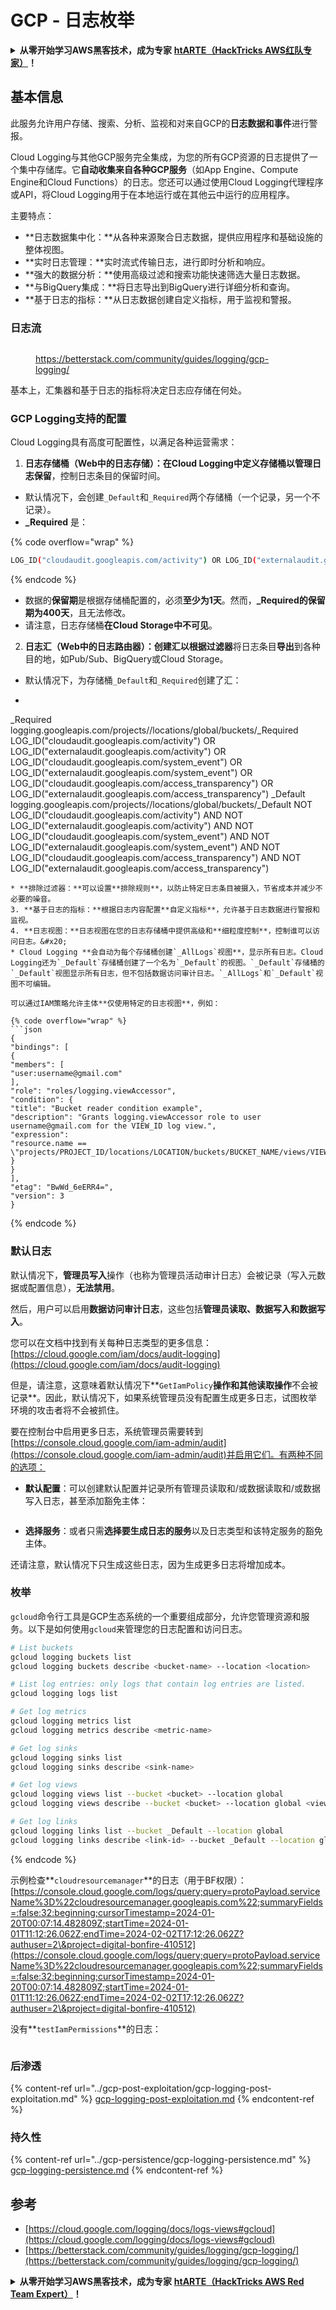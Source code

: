 # GCP - 日志枚举

<details>

<summary><strong>从零开始学习AWS黑客技术，成为专家</strong> <a href="https://training.hacktricks.xyz/courses/arte"><strong>htARTE（HackTricks AWS红队专家）</strong></a><strong>！</strong></summary>

支持HackTricks的其他方式：

* 如果您想看到您的**公司在HackTricks中做广告**或**下载PDF格式的HackTricks**，请查看[**订阅计划**](https://github.com/sponsors/carlospolop)!
* 获取[**官方PEASS和HackTricks周边产品**](https://peass.creator-spring.com)
* 探索[**PEASS家族**](https://opensea.io/collection/the-peass-family)，我们的独家[NFT](https://opensea.io/collection/the-peass-family)收藏品
* **加入** 💬 [**Discord群**](https://discord.gg/hRep4RUj7f) 或 [**电报群**](https://t.me/peass) 或在**Twitter**上关注我 🐦 [**@carlospolopm**](https://twitter.com/carlospolopm)**。**
* 通过向[**HackTricks**](https://github.com/carlospolop/hacktricks)和[**HackTricks Cloud**](https://github.com/carlospolop/hacktricks-cloud) github仓库提交PR来分享您的黑客技巧。

</details>

## 基本信息

此服务允许用户存储、搜索、分析、监视和对来自GCP的**日志数据和事件**进行警报。

Cloud Logging与其他GCP服务完全集成，为您的所有GCP资源的日志提供了一个集中存储库。它**自动收集来自各种GCP服务**（如App Engine、Compute Engine和Cloud Functions）的日志。您还可以通过使用Cloud Logging代理程序或API，将Cloud Logging用于在本地运行或在其他云中运行的应用程序。

主要特点：

* **日志数据集中化：**从各种来源聚合日志数据，提供应用程序和基础设施的整体视图。
* **实时日志管理：**实时流式传输日志，进行即时分析和响应。
* **强大的数据分析：**使用高级过滤和搜索功能快速筛选大量日志数据。
* **与BigQuery集成：**将日志导出到BigQuery进行详细分析和查询。
* **基于日志的指标：**从日志数据创建自定义指标，用于监视和警报。

### 日志流

<figure><img src="../../../.gitbook/assets/image (1) (1) (1).png" alt=""><figcaption><p><a href="https://betterstack.com/community/guides/logging/gcp-logging/">https://betterstack.com/community/guides/logging/gcp-logging/</a></p></figcaption></figure>

基本上，汇集器和基于日志的指标将决定日志应存储在何处。

### GCP Logging支持的配置

Cloud Logging具有高度可配置性，以满足各种运营需求：

1. **日志存储桶（Web中的日志存储）：**在Cloud Logging中定义存储桶以管理**日志保留**，控制日志条目的保留时间。
* 默认情况下，会创建`_Default`和`_Required`两个存储桶（一个记录，另一个不记录）。
*   **\_Required** 是：

{% code overflow="wrap" %}
```bash
LOG_ID("cloudaudit.googleapis.com/activity") OR LOG_ID("externalaudit.googleapis.com/activity") OR LOG_ID("cloudaudit.googleapis.com/system_event") OR LOG_ID("externalaudit.googleapis.com/system_event") OR LOG_ID("cloudaudit.googleapis.com/access_transparency") OR LOG_ID("externalaudit.googleapis.com/access_transparency")
```
{% endcode %}
* 数据的**保留期**是根据存储桶配置的，必须**至少为1天**。然而，**\_Required的保留期为400天**，且无法修改。
* 请注意，日志存储桶**在Cloud Storage中不可见**。
2. **日志汇（Web中的日志路由器）：**创建汇以根据**过滤器**将日志条目**导出**到各种目的地，如Pub/Sub、BigQuery或Cloud Storage。
* 默认情况下，为存储桶`_Default`和`_Required`创建了汇：
* ```bash
_Required  logging.googleapis.com/projects/<proj-name>/locations/global/buckets/_Required  LOG_ID("cloudaudit.googleapis.com/activity") OR LOG_ID("externalaudit.googleapis.com/activity") OR LOG_ID("cloudaudit.googleapis.com/system_event") OR LOG_ID("externalaudit.googleapis.com/system_event") OR LOG_ID("cloudaudit.googleapis.com/access_transparency") OR LOG_ID("externalaudit.googleapis.com/access_transparency")
_Default   logging.googleapis.com/projects/<proj-name>/locations/global/buckets/_Default   NOT LOG_ID("cloudaudit.googleapis.com/activity") AND NOT LOG_ID("externalaudit.googleapis.com/activity") AND NOT LOG_ID("cloudaudit.googleapis.com/system_event") AND NOT LOG_ID("externalaudit.googleapis.com/system_event") AND NOT LOG_ID("cloudaudit.googleapis.com/access_transparency") AND NOT LOG_ID("externalaudit.googleapis.com/access_transparency")
```
* **排除过滤器：**可以设置**排除规则**，以防止特定日志条目被摄入，节省成本并减少不必要的噪音。
3. **基于日志的指标：**根据日志内容配置**自定义指标**，允许基于日志数据进行警报和监视。
4. **日志视图：**日志视图在您的日志存储桶中提供高级和**细粒度控制**，控制谁可以访问日志。&#x20;
* Cloud Logging **会自动为每个存储桶创建`_AllLogs`视图**，显示所有日志。Cloud Logging还为`_Default`存储桶创建了一个名为`_Default`的视图。`_Default`存储桶的`_Default`视图显示所有日志，但不包括数据访问审计日志。`_AllLogs`和`_Default`视图不可编辑。

可以通过IAM策略允许主体**仅使用特定的日志视图**，例如：

{% code overflow="wrap" %}
```json
{
"bindings": [
{
"members": [
"user:username@gmail.com"
],
"role": "roles/logging.viewAccessor",
"condition": {
"title": "Bucket reader condition example",
"description": "Grants logging.viewAccessor role to user username@gmail.com for the VIEW_ID log view.",
"expression":
"resource.name == \"projects/PROJECT_ID/locations/LOCATION/buckets/BUCKET_NAME/views/VIEW_ID\""
}
}
],
"etag": "BwWd_6eERR4=",
"version": 3
}
```
{% endcode %}

### 默认日志

默认情况下，**管理员写入**操作（也称为管理员活动审计日志）会被记录（写入元数据或配置信息），**无法禁用**。

然后，用户可以启用**数据访问审计日志**，这些包括**管理员读取、数据写入和数据写入**。

您可以在文档中找到有关每种日志类型的更多信息：[https://cloud.google.com/iam/docs/audit-logging](https://cloud.google.com/iam/docs/audit-logging)

但是，请注意，这意味着默认情况下**`GetIamPolicy`**操作和其他读取操作**不会被记录**。因此，默认情况下，如果系统管理员没有配置生成更多日志，试图枚举环境的攻击者将不会被抓住。

要在控制台中启用更多日志，系统管理员需要转到[https://console.cloud.google.com/iam-admin/audit](https://console.cloud.google.com/iam-admin/audit)并启用它们。有两种不同的选项：

* **默认配置**：可以创建默认配置并记录所有管理员读取和/或数据读取和/或数据写入日志，甚至添加豁免主体：

<figure><img src="../../../.gitbook/assets/image (149).png" alt=""><figcaption></figcaption></figure>

* **选择服务**：或者只需**选择要生成日志的服务**以及日志类型和该特定服务的豁免主体。

还请注意，默认情况下只生成这些日志，因为生成更多日志将增加成本。

### 枚举

`gcloud`命令行工具是GCP生态系统的一个重要组成部分，允许您管理资源和服务。以下是如何使用`gcloud`来管理您的日志配置和访问日志。
```bash
# List buckets
gcloud logging buckets list
gcloud logging buckets describe <bucket-name> --location <location>

# List log entries: only logs that contain log entries are listed.
gcloud logging logs list

# Get log metrics
gcloud logging metrics list
gcloud logging metrics describe <metric-name>

# Get log sinks
gcloud logging sinks list
gcloud logging sinks describe <sink-name>

# Get log views
gcloud logging views list --bucket <bucket> --location global
gcloud logging views describe --bucket <bucket> --location global <view-id> # view-id is usually the same as the bucket name

# Get log links
gcloud logging links list --bucket _Default --location global
gcloud logging links describe <link-id> --bucket _Default --location global
```
{% endcode %}

示例检查**`cloudresourcemanager`**的日志（用于BF权限）：[https://console.cloud.google.com/logs/query;query=protoPayload.serviceName%3D%22cloudresourcemanager.googleapis.com%22;summaryFields=:false:32:beginning;cursorTimestamp=2024-01-20T00:07:14.482809Z;startTime=2024-01-01T11:12:26.062Z;endTime=2024-02-02T17:12:26.062Z?authuser=2\&project=digital-bonfire-410512](https://console.cloud.google.com/logs/query;query=protoPayload.serviceName%3D%22cloudresourcemanager.googleapis.com%22;summaryFields=:false:32:beginning;cursorTimestamp=2024-01-20T00:07:14.482809Z;startTime=2024-01-01T11:12:26.062Z;endTime=2024-02-02T17:12:26.062Z?authuser=2\&project=digital-bonfire-410512)

没有**`testIamPermissions`**的日志：

<figure><img src="../../../.gitbook/assets/image (1) (1).png" alt=""><figcaption></figcaption></figure>

### 后渗透

{% content-ref url="../gcp-post-exploitation/gcp-logging-post-exploitation.md" %}
[gcp-logging-post-exploitation.md](../gcp-post-exploitation/gcp-logging-post-exploitation.md)
{% endcontent-ref %}

### 持久性

{% content-ref url="../gcp-persistence/gcp-logging-persistence.md" %}
[gcp-logging-persistence.md](../gcp-persistence/gcp-logging-persistence.md)
{% endcontent-ref %}

## 参考

* [https://cloud.google.com/logging/docs/logs-views#gcloud](https://cloud.google.com/logging/docs/logs-views#gcloud)
* [https://betterstack.com/community/guides/logging/gcp-logging/](https://betterstack.com/community/guides/logging/gcp-logging/)

<details>

<summary><strong>从零开始学习AWS黑客技术，成为专家</strong> <a href="https://training.hacktricks.xyz/courses/arte"><strong>htARTE（HackTricks AWS Red Team Expert）</strong></a><strong>！</strong></summary>

支持HackTricks的其他方式：

* 如果您想看到您的**公司在HackTricks中做广告**或**下载PDF格式的HackTricks**，请查看[**订阅计划**](https://github.com/sponsors/carlospolop)!
* 获取[**官方PEASS & HackTricks周边产品**](https://peass.creator-spring.com)
* 发现[**PEASS家族**](https://opensea.io/collection/the-peass-family)，我们的独家[**NFTs**](https://opensea.io/collection/the-peass-family)
* **加入** 💬 [**Discord群**](https://discord.gg/hRep4RUj7f) 或 [**电报群**](https://t.me/peass) 或 **关注**我在**Twitter** 🐦 [**@carlospolopm**](https://twitter.com/carlospolopm)**。**
* 通过向[**HackTricks**](https://github.com/carlospolop/hacktricks)和[**HackTricks Cloud**](https://github.com/carlospolop/hacktricks-cloud) github仓库提交PR来分享您的黑客技巧。

</details>
